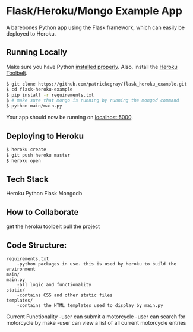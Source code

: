 # Flask/Heroku/Mongo Example App

A barebones Python app using the Flask framework, which can easily be deployed to Heroku.

## Running Locally

Make sure you have Python [installed properly](http://install.python-guide.org).  Also, install the [Heroku Toolbelt](https://toolbelt.heroku.com/).

```sh
$ git clone https://github.com/patrickcgray/flask_heroku_example.git
$ cd flask-heroku-example
$ pip install -r requirements.txt
$ # make sure that mongo is running by running the mongod command
$ python main/main.py
```

Your app should now be running on [localhost:5000](http://localhost:5000/).

## Deploying to Heroku

```sh
$ heroku create
$ git push heroku master
$ heroku open
```

## Tech Stack
Heroku
Python
Flask
Mongodb

## How to Collaborate
get the heroku toolbelt
pull the project

## Code Structure:
	requirements.txt
		-python packages in use. this is used by heroku to build the environment
	main/
  	main.py
  		-all logic and functionality
  	static/
  		-contains CSS and other static files
  	templates/
  		-contains the HTML templates used to display by main.py
	

Current Functionality
-user can submit a motorcycle
-user can search for motorcycle by make
-user can view a list of all current motorcycle entries
